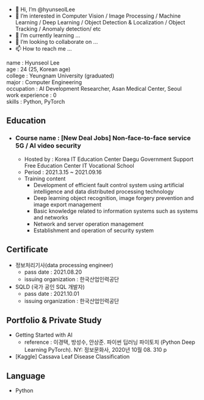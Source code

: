 - 👋 Hi, I’m @hyunseolLee
- 👀 I’m interested in Computer Vision / Image Processing / Machine Learning / Deep Learning / Object Detection & Localization / Object Tracking / Anomaly detection/ etc
- 🌱 I’m currently learning ...
- 💞️ I’m looking to collaborate on ...
- 📫 How to reach me ...

<!---
hyunseolLee/hyunseolLee is a ✨ special ✨ repository because its `README.md` (this file) appears on your GitHub profile.
You can click the Preview link to take a look at your changes.
--->

name : Hyunseol Lee  
age : 24 (25, Korean age)  
college : Yeungnam University (graduated)  
major : Computer Engineering  
occupation : AI Development Researcher, Asan Medical Center, Seoul  
work experience : 0  
skills : Python, PyTorch  

## Education
- ### Course name : [New Deal Jobs] Non-face-to-face service 5G / AI video security
  - Hosted by : Korea IT Education Center Daegu Government Support Free Education Center IT Vocational School
  - Period : 2021.3.15 ~ 2021.09.16
  - Training content
    - Development of efficient fault control system using artificial intelligence and data distributed processing technology
    - Deep learning object recognition, image forgery prevention and image export management
    - Basic knowledge related to information systems such as systems and networks
    - Network and server operation management
    - Establishment and operation of security system

## Certificate
- 정보처리기사(data processing engineer)
  - pass date : 2021.08.20
  - issuing organization : 한국산업인력공단
- SQLD (국가 공인 SQL 개발자)
  - pass date : 2021.10.01
  - issuing organization : 한국산업인력공단

## Portfolio & Private Study
- Getting Started with AI
  - reference : 이경택, 방성수, 안상준. 파이썬 딥러닝 파이토치 (Python Deep Learning PyTorch). NY: 정보문화사, 2020년 10월 08. 310 p
- [Kaggle] Cassava Leaf Disease Classification

## Language
- Python

